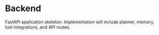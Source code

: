 # Backend

FastAPI application skeleton. Implementation will include planner, memory, tool integrations, and API routes.
